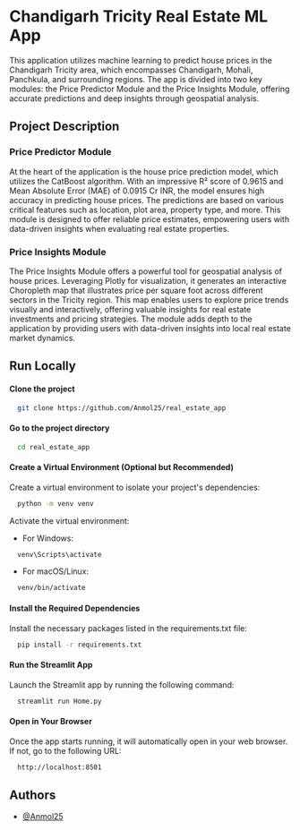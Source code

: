 
# Chandigarh Tricity Real Estate ML App

This application utilizes machine learning to predict house prices in the Chandigarh Tricity area, which encompasses Chandigarh, Mohali, Panchkula, and surrounding regions. The app is divided into two key modules: the Price Predictor Module and the Price Insights Module, offering accurate predictions and deep insights through geospatial analysis.

## Project Description

### Price Predictor Module

At the heart of the application is the house price prediction model, which utilizes the CatBoost algorithm. With an impressive R² score of 0.9615 and Mean Absolute Error (MAE) of 0.0915 Cr INR, the model ensures high accuracy in predicting house prices. The predictions are based on various critical features such as location, plot area, property type, and more. This module is designed to offer reliable price estimates, empowering users with data-driven insights when evaluating real estate properties.

### Price Insights Module

The Price Insights Module offers a powerful tool for geospatial analysis of house prices. Leveraging Plotly for visualization, it generates an interactive Choropleth map that illustrates price per square foot across different sectors in the Tricity region. This map enables users to explore price trends visually and interactively, offering valuable insights for real estate investments and pricing strategies. The module adds depth to the application by providing users with data-driven insights into local real estate market dynamics.




## Run Locally

#### Clone the project

```bash
  git clone https://github.com/Anmol25/real_estate_app
```

#### Go to the project directory

```bash
  cd real_estate_app
```

#### Create a Virtual Environment (Optional but Recommended)

Create a virtual environment to isolate your project's dependencies:

```bash
  python -m venv venv
```

Activate the virtual environment:

 - For Windows:

```bash
  venv\Scripts\activate
```
- For macOS/Linux:
```bash
  venv/bin/activate
```

#### Install the Required Dependencies
Install the necessary packages listed in the requirements.txt file:
```bash
  pip install -r requirements.txt
```
#### Run the Streamlit App

Launch the Streamlit app by running the following command:
```bash
  streamlit run Home.py
```

#### Open in Your Browser
Once the app starts running, it will automatically open in your web browser. If not, go to the following URL:
```bash
  http://localhost:8501
```

## Authors

- [@Anmol25](https://github.com/Anmol25)

